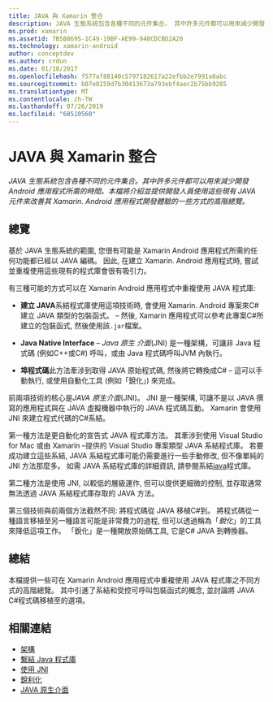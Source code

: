 ```yaml
---
title: JAVA 與 Xamarin 整合
description: JAVA 生態系統包含各種不同的元件集合。 其中許多元件都可以用來減少開發 Android 應用程式所需的時間。 本檔將介紹並提供開發人員使用這些現有 JAVA 元件來改善其 Xamarin. Android 應用程式開發體驗的一些方式的高階總覽。
ms.prod: xamarin
ms.assetid: 7B5B8695-1C49-19BF-AE99-948CDCBD2A20
ms.technology: xamarin-android
author: conceptdev
ms.author: crdun
ms.date: 01/18/2017
ms.openlocfilehash: f577af88140c5797182617a22efbb2e7991a8abc
ms.sourcegitcommit: b07e0259d7b30413673a793ebf4aec2b75bb9285
ms.translationtype: MT
ms.contentlocale: zh-TW
ms.lasthandoff: 07/26/2019
ms.locfileid: "68510560"
---
```

# <a name="java-integration-with-xamarinandroid"></a>JAVA 與 Xamarin 整合

_JAVA 生態系統包含各種不同的元件集合。其中許多元件都可以用來減少開發 Android 應用程式所需的時間。本檔將介紹並提供開發人員使用這些現有 JAVA 元件來改善其 Xamarin. Android 應用程式開發體驗的一些方式的高階總覽。_

## <a name="overview"></a>總覽

基於 JAVA 生態系統的範圍, 您很有可能是 Xamarin Android 應用程式所需的任何功能都已經以 JAVA 編碼。 因此, 在建立 Xamarin. Android 應用程式時, 嘗試並重複使用這些現有的程式庫會很有吸引力。

有三種可能的方式可以在 Xamarin Android 應用程式中重複使用 JAVA 程式庫: 

-   **建立 JAVA**系結程式庫使用這項技術時, 會使用 Xamarin. Android 專案來C#建立 JAVA 類型的包裝函式。 &ndash; 然後, Xamarin 應用程式可以參考此專案C#所建立的包裝函式, 然後使用該`.jar`檔案。 

-   **Java Native Interface** &ndash; *Java 原生* *介面*(JNI) 是一種架構，可讓非 Java 程式碼 (例如C++或C#) 呼叫，或由 Java 程式碼呼叫JVM 內執行。 

-   **埠程式碼**此方法牽涉到取得 JAVA 原始程式碼, 然後將它轉換成C# &ndash; 這可以手動執行, 或使用自動化工具 (例如「銳化」) 來完成。 

前兩項技術的核心是*JAVA 原生介面*(JNI)。 JNI 是一種架構, 可讓不是以 JAVA 撰寫的應用程式與在 JAVA 虛擬機器中執行的 JAVA 程式碼互動。 Xamarin 會使用 JNI 來建立程式代碼的C#系結。 

第一種方法是更自動化的宣告式 JAVA 程式庫方法。 其牽涉到使用 Visual Studio for Mac 或由 Xamarin &ndash;提供的 Visual Studio 專案類型 JAVA 系結程式庫。 若要成功建立這些系結, JAVA 系結程式庫可能仍需要進行一些手動修改, 但不像單純的 JNI 方法那麼多。 如需 JAVA 系結程式庫的詳細資訊, 請參閱系結[java](~/android/platform/binding-java-library/index.md)程式庫。 

第二種方法是使用 JNI, 以較低的層級運作, 但可以提供更細微的控制, 並存取通常無法透過 JAVA 系結程式庫存取的 JAVA 方法。 

第三個技術與前兩個方法截然不同: 將程式碼從 JAVA 移植C#到。 將程式碼從一種語言移植至另一種語言可能是非常費力的過程, 但可以透過稱為「*銳化*」的工具來降低這項工作。 「銳化」是一種開放原始碼工具, 它是C# JAVA 到轉換器。 



## <a name="summary"></a>總結

本檔提供一些可在 Xamarin Android 應用程式中重複使用 JAVA 程式庫之不同方式的高階總覽。 其中引進了系結和受控可呼叫包裝函式的概念, 並討論將 JAVA C#程式碼移植至的選項。 


## <a name="related-links"></a>相關連結

- [架構](~/android/internals/architecture.md)
- [繫結 Java 程式庫](~/android/platform/binding-java-library/index.md)
- [使用 JNI](~/android/platform/java-integration/working-with-jni.md)
- [銳利化](https://github.com/slluis/sharpen)
- [JAVA 原生介面](http://docs.oracle.com/javase/7/docs/technotes~/jni/index.html)
